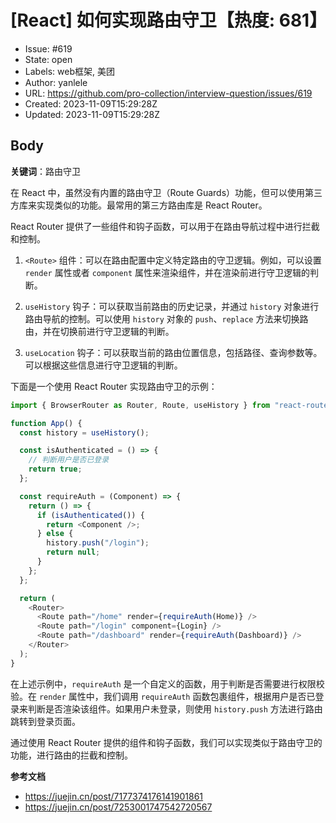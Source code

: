# [React] 如何实现路由守卫【热度: 681】

- Issue: #619
- State: open
- Labels: web框架, 美团
- Author: yanlele
- URL: https://github.com/pro-collection/interview-question/issues/619
- Created: 2023-11-09T15:29:28Z
- Updated: 2023-11-09T15:29:28Z

## Body

**关键词**：路由守卫

在 React 中，虽然没有内置的路由守卫（Route Guards）功能，但可以使用第三方库来实现类似的功能。最常用的第三方路由库是 React Router。

React Router 提供了一些组件和钩子函数，可以用于在路由导航过程中进行拦截和控制。

1. `<Route>` 组件：可以在路由配置中定义特定路由的守卫逻辑。例如，可以设置 `render` 属性或者 `component` 属性来渲染组件，并在渲染前进行守卫逻辑的判断。

2. `useHistory` 钩子：可以获取当前路由的历史记录，并通过 `history` 对象进行路由导航的控制。可以使用 `history` 对象的 `push`、`replace` 方法来切换路由，并在切换前进行守卫逻辑的判断。

3. `useLocation` 钩子：可以获取当前的路由位置信息，包括路径、查询参数等。可以根据这些信息进行守卫逻辑的判断。

下面是一个使用 React Router 实现路由守卫的示例：

```javascript
import { BrowserRouter as Router, Route, useHistory } from "react-router-dom";

function App() {
  const history = useHistory();

  const isAuthenticated = () => {
    // 判断用户是否已登录
    return true;
  };

  const requireAuth = (Component) => {
    return () => {
      if (isAuthenticated()) {
        return <Component />;
      } else {
        history.push("/login");
        return null;
      }
    };
  };

  return (
    <Router>
      <Route path="/home" render={requireAuth(Home)} />
      <Route path="/login" component={Login} />
      <Route path="/dashboard" render={requireAuth(Dashboard)} />
    </Router>
  );
}
```

在上述示例中，`requireAuth` 是一个自定义的函数，用于判断是否需要进行权限校验。在 `render` 属性中，我们调用 `requireAuth` 函数包裹组件，根据用户是否已登录来判断是否渲染该组件。如果用户未登录，则使用 `history.push` 方法进行路由跳转到登录页面。

通过使用 React Router 提供的组件和钩子函数，我们可以实现类似于路由守卫的功能，进行路由的拦截和控制。

**参考文档**
- https://juejin.cn/post/7177374176141901861
- https://juejin.cn/post/7253001747542720567

